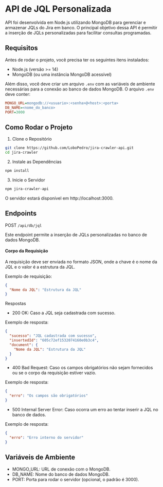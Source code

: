 # API de JQL Personalizada

API foi desenvolvida em Node.js utilizando MongoDB para gerenciar e armazenar JQLs do Jira em banco. O principal objetivo dessa API é permitir a inserção de JQLs personalizadas para facilitar consultas programadas.

## Requisitos

Antes de rodar o projeto, você precisa ter os seguintes itens instalados:

- Node.js (versão >= 14)
- MongoDB (ou uma instância MongoDB acessível)


Além disso, você deve criar um arquivo `.env` com as variáveis de ambiente necessárias para a conexão ao banco de dados MongoDB. O arquivo `.env` deve conter:

```ini
MONGO_URL=mongodb://<usuario>:<senha>@<host>:<porta>
DB_NAME=<nome_do_banco>
PORT=3000
```

## Como Rodar o Projeto
1. Clone o Repositório
```sh
git clone https://github.com/LoboPedro/jira-crawler-api.git
cd jira-crawler
```

2. Instale as Dependências
```sh
npm install
```

3. Inicie o Servidor
```sh
npm jira-crawler-api
```
O servidor estará disponível em http://localhost:3000.

## Endpoints
POST `/api/db/jql`

Este endpoint permite a inserção de JQLs personalizadas no banco de dados MongoDB.

#### Corpo da Requisição
A requisição deve ser enviada no formato JSON, onde a chave é o nome da JQL e o valor é a estrutura da JQL.

Exemplo de requisição:

```json
{
  "Nome da JQL": "Estrutura da JQL"
}
```
Respostas
- 200 OK: Caso a JQL seja cadastrada com sucesso.

Exemplo de resposta:

```json
{
  "sucesso": "JQL cadastrada com sucesso",
  "insertedId": "605c72ef1532074160e0b3c4",
  "document": {
    "Nome da JQL": "Estrutura da JQL"
  }
}
```
- 400 Bad Request: Caso os campos obrigatórios não sejam fornecidos ou se o corpo da requisição estiver vazio.

Exemplo de resposta:

```json
{
  "erro": "Os campos são obrigatórios"
}
```
- 500 Internal Server Error: Caso ocorra um erro ao tentar inserir a JQL no banco de dados.

Exemplo de resposta:

```json
{
  "erro": "Erro interno do servidor"
}
```
## Variáveis de Ambiente
- MONGO_URL: URL de conexão com o MongoDB.
- DB_NAME: Nome do banco de dados MongoDB.
- PORT: Porta para rodar o servidor (opcional, o padrão é 3000).